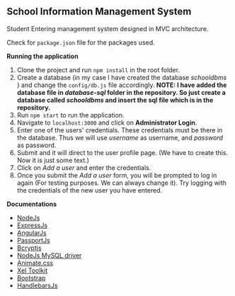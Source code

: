 ## School Information Management System

Student Entering management system designed in MVC architecture.

Check for ``package.json`` file for the packages used.

**Running the application**

1. Clone the project and run ``npm install`` in the root folder.
2. Create a database (in my case I have created the database *schooldbms* )  and change the ``config/db.js`` file accordingly.
**NOTE: I have added the database file in *database-sql* folder in the repository. So just create a database called *schooldbms* and insert the sql file which is in the repository.**
3. Run ``npm start`` to run the application.
4. Navigate to ``localhost:3000`` and click on **Administrator Login**.
5. Enter one of the users' credentials. These credentials must be there in the database. Thus we will use *username* as username, and *password* as password.
6. Submit and it will direct to the user profile page. (We have to create this. Now it is just some text.)
7. Click on *Add a user* and enter the credentials.
8. Once you submit the *Add a user* form, you will be prompted to log in again (For testing purposes. We can always change it). Try logging with the credentials of the new user you have entered.

**Documentations**

* [NodeJs](https://nodejs.org/docs/latest-v7.x/api/)
* [ExpressJs](https://expressjs.com/en/guide/routing.html)
* [AngularJs](https://docs.angularjs.org/guide/concepts)
* [PassportJs](http://www.passportjs.org/docs/overview)
* [Bcryptjs](https://www.npmjs.com/package/bcryptjs)
* [NodeJs MySQL driver](https://www.npmjs.com/package/mysql)
* [Animate.css](https://github.com/daneden/animate.css/blob/master/README.md)
* [Xel Toolkit](https://xel-toolkit.org/)
* [Bootstrap](https://getbootstrap.com)
* [HandlebarsJs](http://handlebarsjs.com/)